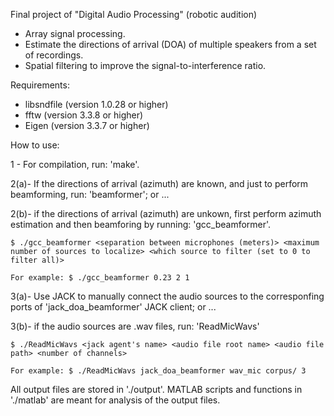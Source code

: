 Final project of "Digital Audio Processing" (robotic audition)

- Array signal processing.
- Estimate the directions of arrival (DOA) of multiple speakers from a set of recordings.
- Spatial filtering to improve the signal-to-interference ratio.

Requirements:
- libsndfile (version 1.0.28 or higher)
- fftw (version 3.3.8 or higher)
- Eigen (version 3.3.7 or higher)

How to use:

1	- For compilation, run: 'make'.

2(a)- If the directions of arrival (azimuth) are known, and just to perform beamforming, run: 'beamformer'; or ...

2(b)- if the directions of arrival (azimuth) are unkown, first perform azimuth estimation and then beamforing by running: 'gcc_beamformer'.

	$ ./gcc_beamformer <separation between microphones (meters)> <maximum number of sources to localize> <which source to filter (set to 0 to filter all)>

	For example: $ ./gcc_beamformer 0.23 2 1

3(a)- Use JACK to manually connect the audio sources to the corresponfing ports of 'jack_doa_beamformer' JACK client; or ...

3(b)- if the audio sources are .wav files, run: 'ReadMicWavs'

	$ ./ReadMicWavs <jack agent's name> <audio file root name> <audio file path> <number of channels>

	For example: $ ./ReadMicWavs jack_doa_beamformer wav_mic corpus/ 3
	
All output files are stored in './output'. MATLAB scripts and functions in './matlab' are meant for analysis of the output files.